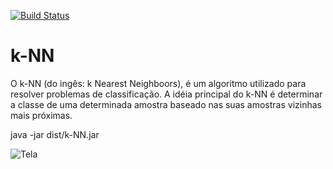 
[![Build Status](https://travis-ci.org/dalifreire/k-NN.svg?branch=master)](https://travis-ci.org/dalifreire/k-NN)

# k-NN

O k-NN (do ingês: k Nearest Neighboors), é um algoritmo utilizado para resolver problemas de classificação. A idéia principal do k-NN é determinar a classe de uma determinada amostra baseado nas suas amostras vizinhas mais próximas.



java -jar dist/k-NN.jar

![Tela](https://user-images.githubusercontent.com/10319140/38783580-4f1a7fbc-40da-11e8-821e-ea105779b518.png)
